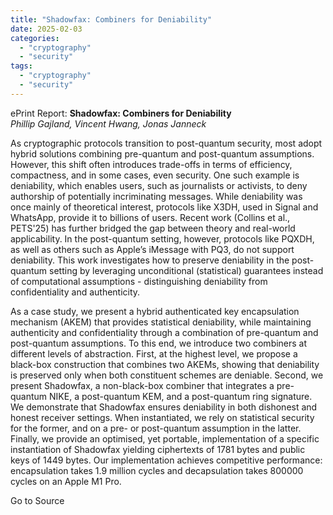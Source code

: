 ```yaml
---
title: "Shadowfax: Combiners for Deniability"
date: 2025-02-03
categories: 
  - "cryptography"
  - "security"
tags: 
  - "cryptography"
  - "security"
---
```


ePrint Report: **Shadowfax: Combiners for Deniability**  
_Phillip Gajland, Vincent Hwang, Jonas Janneck_

As cryptographic protocols transition to post-quantum security, most adopt hybrid solutions combining pre-quantum and post-quantum assumptions. However, this shift often introduces trade-offs in terms of efficiency, compactness, and in some cases, even security. One such example is deniability, which enables users, such as journalists or activists, to deny authorship of potentially incriminating messages. While deniability was once mainly of theoretical interest, protocols like X3DH, used in Signal and WhatsApp, provide it to billions of users. Recent work (Collins et al., PETS'25) has further bridged the gap between theory and real-world applicability. In the post-quantum setting, however, protocols like PQXDH, as well as others such as Apple’s iMessage with PQ3, do not support deniability. This work investigates how to preserve deniability in the post-quantum setting by leveraging unconditional (statistical) guarantees instead of computational assumptions - distinguishing deniability from confidentiality and authenticity.  
  
As a case study, we present a hybrid authenticated key encapsulation mechanism (AKEM) that provides statistical deniability, while maintaining authenticity and confidentiality through a combination of pre-quantum and post-quantum assumptions. To this end, we introduce two combiners at different levels of abstraction. First, at the highest level, we propose a black-box construction that combines two AKEMs, showing that deniability is preserved only when both constituent schemes are deniable. Second, we present Shadowfax, a non-black-box combiner that integrates a pre-quantum NIKE, a post-quantum KEM, and a post-quantum ring signature. We demonstrate that Shadowfax ensures deniability in both dishonest and honest receiver settings. When instantiated, we rely on statistical security for the former, and on a pre- or post-quantum assumption in the latter. Finally, we provide an optimised, yet portable, implementation of a specific instantiation of Shadowfax yielding ciphertexts of 1781 bytes and public keys of 1449 bytes. Our implementation achieves competitive performance: encapsulation takes 1.9 million cycles and decapsulation takes 800000 cycles on an Apple M1 Pro.

Go to Source
